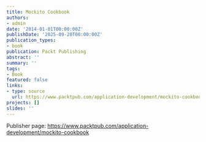 ```yaml
---
title: Mockito Cookbook
authors:
- admin
date: '2014-01-01T00:00:00Z'
publishDate: '2025-09-20T00:00:00Z'
publication_types:
- book
publication: Packt Publishing
abstract: ''
summary: ''
tags:
- Book
featured: false
links:
- type: source
  url: https://www.packtpub.com/application-development/mockito-cookbook
projects: []
slides: ''
---
```


Publisher page: <https://www.packtpub.com/application-development/mockito-cookbook>
